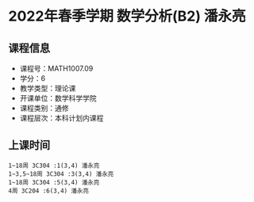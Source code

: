 # 2022年春季学期 数学分析(B2) 潘永亮






## 课程信息

- 课程号：MATH1007.09
- 学分：6
- 教学类型：理论课
- 开课单位：数学科学学院
- 课程类别：通修
- 课程层次：本科计划内课程

## 上课时间

```
1~18周 3C304 :1(3,4) 潘永亮
1~3,5~18周 3C304 :3(3,4) 潘永亮
1~18周 3C304 :5(3,4) 潘永亮
4周 3C204 :6(3,4) 潘永亮
```

